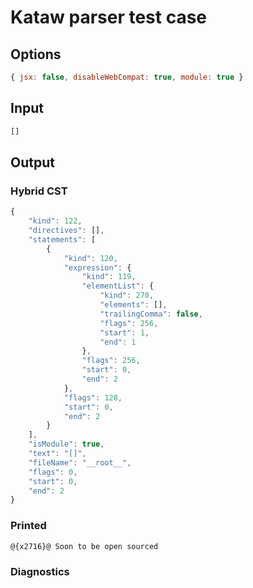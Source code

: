# Kataw parser test case

## Options

`````js
{ jsx: false, disableWebCompat: true, module: true }
`````


## Input

`````js
[]
`````

## Output

### Hybrid CST

```javascript
{
    "kind": 122,
    "directives": [],
    "statements": [
        {
            "kind": 120,
            "expression": {
                "kind": 119,
                "elementList": {
                    "kind": 270,
                    "elements": [],
                    "trailingComma": false,
                    "flags": 256,
                    "start": 1,
                    "end": 1
                },
                "flags": 256,
                "start": 0,
                "end": 2
            },
            "flags": 128,
            "start": 0,
            "end": 2
        }
    ],
    "isModule": true,
    "text": "[]",
    "fileName": "__root__",
    "flags": 0,
    "start": 0,
    "end": 2
}
```

### Printed

```javascript
@{x2716}@ Soon to be open sourced
```

### Diagnostics

```javascript

```

